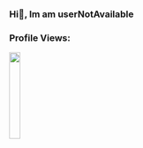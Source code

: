 ### Hi👋, Im am userNotAvailable


<h3>Profile Views: </h3>

<img width="20%" src="https://profile-counter.glitch.me/%7BuserNotAvailableE%7D/count.svg" /> 
